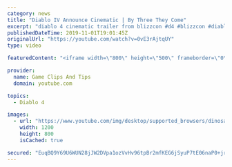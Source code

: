 ```yaml
---
category: news
title: "Diablo IV Announce Cinematic | By Three They Come"
excerpt: "diablo 4 cinematic trailer from blizzcon #d4 #blizzcon #diablo."
publishedDateTime: 2019-11-01T19:01:45Z
originalUrl: "https://youtube.com/watch?v=0vE3rAjtqUY"
type: video

featuredContent: "<iframe width=\"800\" height=\"500\" frameborder=\"0\" src=\"https://www.youtube.com/embed/0vE3rAjtqUY\" allow=\"accelerometer; autoplay; encrypted-media; gyroscope; picture-in-picture\" allowfullscreen></iframe>"

provider:
  name: Game Clips And Tips
  domain: youtube.com

topics:
  - Diablo 4

images:
  - url: "https://www.youtube.com/img/desktop/supported_browsers/dinosaur.png"
    width: 1200
    height: 800
    isCached: true

secured: "EuqBQ9Y69U6WUN28jJW2DVpa1ozVvHv96tpBr2mfKEG6jSyuP7tE06naP0+jruiOkpn7nBoIV54qYsNUZMAmxUU2Sw/9rWnXFPRdX2WUwgBcuE5VLPLQjOmgw9kxRWFYgd7aguuF/v1LwZcAzsOfMA42yMc4eqOaP9qwXD9G2STYf/L1ZS3eta0lqZjF6L87Q6DrgvoB04Ipjn5inF2G/ix7MnA9q27gy8q6K/yZfKxOmzRtiztwvkToEjibCAqNbyYz1pYHXlM4A6uNzv0fBZoTaHeFLr9H5qT11VdX0kyKXVJ7qKCm9YgtUDnNeDvgexHm3Q5GeLJWgCKdmrWX+IV0dsY449MQYMVbHVg86q/hE4yJ4u1PFUFv+T/lsU5MBG12p2L6LpkfO2qSCwzVLA==;zPghY6Oi8rdoGwLnHvRMQw=="
---
```


